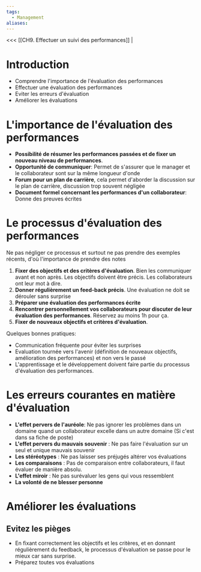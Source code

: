 ```yaml
---
tags:
  - Management
aliases:
---
```

<<< [[CH9. Effectuer un suivi des performances]] |

# Introduction
- Comprendre l'importance de l'évaluation des performances
- Effectuer une évaluation des performances
- Eviter les erreurs d'évaluation
- Améliorer les évaluations
# L'importance de l'évaluation des performances
- **Possibilité de résumer les performances passées et de fixer un nouveau niveau de performances**.
- **Opportunité de communiquer**: Permet de s'assurer que le manager et le collaborateur sont sur la même longueur d'onde
- **Forum pour un plan de carrière**, cela permet d'aborder la discussion sur le plan de carrière, discussion trop souvent négligée
- **Document formel concernant les performances d'un collaborateur**: Donne des preuves écrites
# Le processus d'évaluation des performances
Ne pas négliger ce processus et surtout ne pas prendre des exemples récents, d'où l'importance de prendre des notes

1. **Fixer des objectifs et des critères d'évaluation**. Bien les communiquer avant et non après. Les objectifs doivent être précis. Les collaborateurs ont leur mot à dire.
2. **Donner régulièrement un feed-back précis**. Une évaluation ne doit se dérouler sans surprise
3. **Préparer une évaluation des performances écrite**
4. **Rencontrer personnellement vos collaborateurs pour discuter de leur évaluation des performances**. Réservez au moins 1h pour ça.
5. **Fixer de nouveaux objectifs et critères d'évaluation**.

Quelques bonnes pratiques:
- Communication fréquente pour éviter les surprises
- Evaluation tournée vers l'avenir (définition de nouveaux objectifs, amélioration des performances) et non vers le passé
- L'apprentissage et le développement doivent faire partie du processus d'évaluation des performances.

# Les erreurs courantes en matière d'évaluation
- **L'effet pervers de l'auréole**: Ne pas ignorer les problèmes dans un domaine quand un collaborateur excelle dans un autre domaine (Si c'est dans sa fiche de poste)
- **L'effet pervers du mauvais souvenir** : Ne pas faire l'évaluation sur un seul et unique mauvais souvenir
- **Les stéréotypes** : Ne pas laisser ses préjugés altérer vos évaluations
- **Les comparaisons** : Pas de comparaison entre collaborateurs, il faut évaluer de manière absolu.
- **L'effet miroir** : Ne pas surévaluer les gens qui vous ressemblent
- **La volonté de ne blesser personne**

# Améliorer les évaluations

## Evitez les pièges
- En fixant correctement les objectifs et les critères, et en donnant régulièrement du feedback, le processus d'évaluation se passe pour le mieux car sans surprise.
- Préparez toutes vos évaluations

